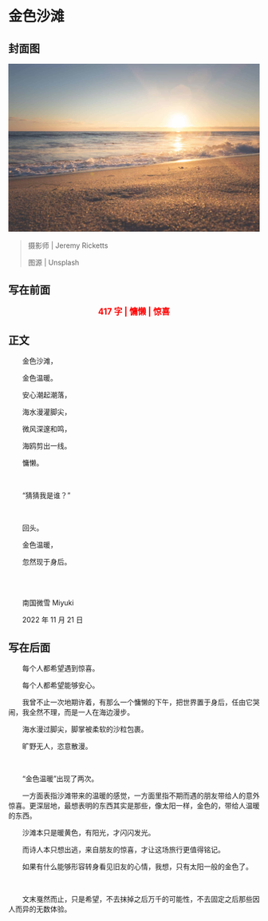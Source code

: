 # 金色沙滩

## 封面图

![](https://raw.githubusercontent.com/TinySnow/GithubImageHosting/main/blog/articles/poems/jeremy-ricketts-FGvRZ-BeCKo-unsplash.jpg)

> 摄影师 | Jeremy Ricketts
>
> 图源 | Unsplash

## 写在前面

<p style="color:red; text-align:center; font-weight:bold; font-size:larger;">417 字 | 慵懒 | 惊喜</p>

## 正文

　　金色沙滩，

　　金色温暖。

　　安心潮起潮落，

　　海水漫灌脚尖，

　　微风深邃和鸣，

　　海鸥剪出一线。

　　慵懒。

<br>

　　“猜猜我是谁？”

<br>

　　回头。

　　金色温暖，

　　忽然现于身后。

<br>

<br>

　　南国微雪 Miyuki

　　2022 年 11 月 21 日

## 写在后面

　　每个人都希望遇到惊喜。

　　每个人都希望能够安心。

　　我曾不止一次地期许着，有那么一个慵懒的下午，把世界置于身后，任由它哭闹，我全然不理，而是一人在海边漫步。

　　海水漫过脚尖，脚掌被柔软的沙粒包裹。

　　旷野无人，恣意散漫。

<br>

　　“金色温暖”出现了两次。

　　一方面表指沙滩带来的温暖的感觉，一方面里指不期而遇的朋友带给人的意外惊喜。更深层地，最想表明的东西其实是那些，像太阳一样，金色的，带给人温暖的东西。

　　沙滩本只是暖黄色，有阳光，才闪闪发光。

　　而诗人本只想出逃，来自朋友的惊喜，才让这场旅行更值得铭记。

　　如果有什么能够形容转身看见旧友的心情，我想，只有太阳一般的金色了。

<br>

　　文末戛然而止，只是希望，不去抹掉之后万千的可能性，不去固定之后那些因人而异的无数体验。